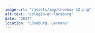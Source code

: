 ```yaml
---
image-url: "/assets/img/shoebox 52.png"
alt-text: "colegio-en-luneburg"
date: "2017"
location: "Lüneburg, Germany"
---
```


